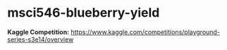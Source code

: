 # msci546-blueberry-yield

**Kaggle Competition:** https://www.kaggle.com/competitions/playground-series-s3e14/overview
